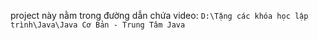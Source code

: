 project này nằm trong đường dẫn chứa video: `D:\Tặng các khóa học lập trình\Java\Java Cơ Bản - Trung Tâm Java`
